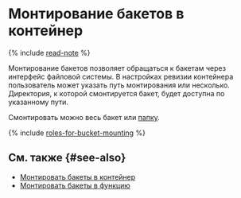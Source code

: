 
# Монтирование бакетов в контейнер

{% include [read-note](../../_includes/functions/read-note.md) %}

Монтирование бакетов позволяет обращаться к бакетам через интерфейс файловой системы. В настройках ревизии контейнера пользователь может указать путь монтирования или несколько. Директория, к которой смонтируется бакет, будет доступна по указанному пути.

Смонтировать можно весь бакет или [папку](../../storage/concepts/object#folder).


{% include [roles-for-bucket-mounting](../../_includes/functions/roles-for-bucket-mounting.md) %}

## См. также {#see-also}

* [Монтировать бакеты в контейнер](../operations/mount-bucket.md)
* [Монтировать бакеты в функцию](../../functions/operations/function/mount-bucket.md)

